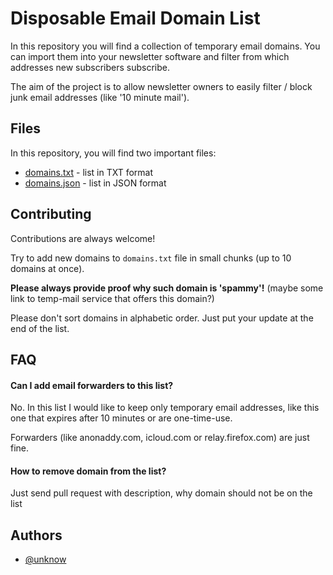 
# Disposable Email Domain List

In this repository you will find a collection of temporary email domains. You can import them into your newsletter software and filter from which addresses new subscribers subscribe.

The aim of the project is to allow newsletter owners to easily filter / block junk email addresses (like '10 minute mail').


## Files

In this repository, you will find two important files:

- [domains.txt](domains.txt) - list in TXT format
- [domains.json](domains.json) - list in JSON format

## Contributing

Contributions are always welcome!

Try to add new domains to `domains.txt` file in small chunks (up to 10 domains at once).

**Please always provide proof why such domain is 'spammy'!** (maybe some link to temp-mail service that offers this domain?)

Please don't sort domains in alphabetic order. Just put your update at the end of the list.

## FAQ

#### Can I add email forwarders to this list?

No. In this list I would like to keep only temporary email addresses, like this one that expires after 10 minutes or are one-time-use.

Forwarders (like anonaddy.com, icloud.com or relay.firefox.com) are just fine.

#### How to remove domain from the list?

Just send pull request with description, why domain should not be on the list

## Authors

- [@unknow](https://www.github.com/unkn0w)


